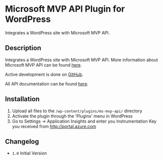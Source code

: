 # Microsoft MVP API Plugin for WordPress

Integrates a WordPress site with Microsoft MVP API.

## Description

Integrates a WordPress site with Microsoft MVP API. More information about Microsoft MVP API can be found <a href='https://mvp.microsoft.com/en-us/Opportunities/my-opportunities-api-getting-started'>here</a>. 

Active development is done on <a href='https://github.com/thiagolunardi/microsoft-mvp-api-plugin-for-wordpress'>GitHub</a>. 

All API documentation can be found <a href='https://mvpapi.portal.azure-api.net'>here</a>.

## Installation

1. Upload all files to the `/wp-content/plugins/ms-mvp-api/` directory
2. Activate the plugin through the 'Plugins' menu in WordPress
3. Go to Settings -> Application Insights and enter you Instrumentation Key you received from http://portal.azure.com

## Changelog

* `1.0` Initial Version
